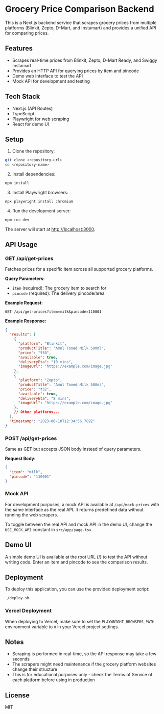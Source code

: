 # Grocery Price Comparison Backend

This is a Next.js backend service that scrapes grocery prices from multiple platforms (Blinkit, Zepto, D-Mart, and Instamart) and provides a unified API for comparing prices.

## Features

- Scrapes real-time prices from Blinkit, Zepto, D-Mart Ready, and Swiggy Instamart
- Provides an HTTP API for querying prices by item and pincode
- Demo web interface to test the API
- Mock API for development and testing

## Tech Stack

- Next.js (API Routes)
- TypeScript
- Playwright for web scraping
- React for demo UI

## Setup

1. Clone the repository:

```bash
git clone <repository-url>
cd <repository-name>
```

2. Install dependencies:

```bash
npm install
```

3. Install Playwright browsers:

```bash
npx playwright install chromium
```

4. Run the development server:

```bash
npm run dev
```

The server will start at [http://localhost:3000](http://localhost:3000).

## API Usage

### GET /api/get-prices

Fetches prices for a specific item across all supported grocery platforms.

**Query Parameters:**

- `item` (required): The grocery item to search for
- `pincode` (required): The delivery pincode/area

**Example Request:**

```
GET /api/get-prices?item=milk&pincode=110001
```

**Example Response:**

```json
{
  "results": [
    {
      "platform": "Blinkit",
      "productTitle": "Amul Toned Milk 500ml",
      "price": "₹30",
      "available": true,
      "deliveryEta": "10 mins",
      "imageUrl": "https://example.com/image.jpg"
    },
    {
      "platform": "Zepto",
      "productTitle": "Amul Toned Milk 500ml",
      "price": "₹32",
      "available": true,
      "deliveryEta": "8 mins",
      "imageUrl": "https://example.com/image.jpg"
    },
    // Other platforms...
  ],
  "timestamp": "2023-06-10T12:34:56.789Z"
}
```

### POST /api/get-prices

Same as GET but accepts JSON body instead of query parameters.

**Request Body:**

```json
{
  "item": "milk",
  "pincode": "110001"
}
```

### Mock API

For development purposes, a mock API is available at `/api/mock-prices` with the same interface as the real API. It returns predefined data without running the web scrapers.

To toggle between the real API and mock API in the demo UI, change the `USE_MOCK_API` constant in `src/app/page.tsx`.

## Demo UI

A simple demo UI is available at the root URL (/) to test the API without writing code. Enter an item and pincode to see the comparison results.

## Deployment

To deploy this application, you can use the provided deployment script:

```bash
./deploy.sh
```

### Vercel Deployment

When deploying to Vercel, make sure to set the `PLAYWRIGHT_BROWSERS_PATH` environment variable to `0` in your Vercel project settings.

## Notes

- Scraping is performed in real-time, so the API response may take a few seconds
- The scrapers might need maintenance if the grocery platform websites change their structure
- This is for educational purposes only - check the Terms of Service of each platform before using in production

## License

MIT
